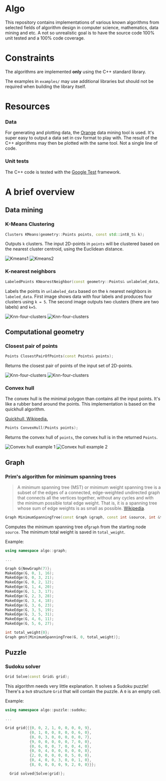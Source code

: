 Algo
===============================
This repository contains implementations of various known algorithms from selected fields of algorithm design in computer science, 
mathematics, data mining and etc. A not so unrealistic goal is to have the source code 100% unit tested and a 100% code coverage. 


# Constraints

The algorithms are implemented **only** using the C++ standard library.

The examples in `examples/` may use additional libraries but should not be required when building the library itself.

# Resources

### Data
For generating and plotting data, the [Orange](https://orange.biolab.si) data mining tool is used. It's super easy to 
output a data set in csv format to play with. The result of the C++ algorithms may then be plotted with the 
same tool. Not a single line of code.

### Unit tests
The C++ code is tested with the [Google Test](https://github.com/google/googletest) framework.

# A brief overview

## Data mining

### K-Means Clustering

```cpp
Clusters KMeans(geometry::Points points, const std::int8_t& k);
```
Outputs `k` clusters. The input 2D-points in `points` will be clustered based on the nearest cluster centroid, using the Euclidean distance.


![Kmeans1](images/kmeans1.png) ![Kmeans2](images/kmeans2.png)

### K-nearest neighbors

```cpp
LabeledPoints KNearestNeighbor(const geometry::Points& unlabeled_data, LabeledPoints& labeled_data, const std::uint8_t& k);
```

Labels the points in `unlabeled_data` based on the `k` nearest neighbors in `labeled_data`. First image shows data with four labels and produces four clusters using `k = 5`.
The second image outputs two clusters (there are two labels) and `k=5`.

![Knn-four-clusters](images/knn1.png) ![Knn-four-clusters](images/knn2.png)

## Computational geometry

### Closest pair of points

```cpp
Points ClosestPairOfPoints(const Points& points);
```
Returns the closest pair of points of the input set of 2D-points.

![Knn-four-clusters](images/closest_pair.png) ![Knn-four-clusters](images/closest_pair_zoom.png)

### Convex hull

The convex hull is the minimal polygon than contains all the input points. It's like a rubber band around the points.
This implementation is based on the quickhull algorithm.

[Quickhull, Wikipedia.](https://en.wikipedia.org/wiki/Quickhull)

```cpp
Points ConvexHull(Points points);
```

Returns the convex hull of `points`, the convex hull is in the returned `Points`.

![Convex hull example 1](images/convexhull1.png) ![Convex hull example 2](images/convexhull2.png)

## Graph

### Prim's algorithm for minimum spanning trees

> A minimum spanning tree (MST) or minimum weight spanning tree is a subset of the edges of a connected, edge-weighted 
>undirected graph that connects all the vertices together, without any cycles and with the minimum possible total edge 
>weight. That is, it is a spanning tree whose sum of edge weights is as small as possible. 
> [Wikipedia](https://en.wikipedia.org/wiki/Minimum_spanning_tree).

```cpp
Graph MinimumSpanningTree(const Graph &graph, const int &source, int &total_weight);
```
Computes the minimum spanning tree of`graph` from the starting node `source`. The minimum total weight is saved in `total_weight`.


Example:

```cpp
using namespace algo::graph;

...

Graph G{NewGraph(7)};
MakeEdge(G, 0, 1, 16);
MakeEdge(G, 0, 3, 21);
MakeEdge(G, 0, 2, 12);
MakeEdge(G, 1, 4, 20);
MakeEdge(G, 1, 3, 17);
MakeEdge(G, 2, 3, 28);
MakeEdge(G, 3, 4, 18);
MakeEdge(G, 3, 6, 23);
MakeEdge(G, 3, 5, 19);
MakeEdge(G, 3, 5, 31);
MakeEdge(G, 4, 6, 11);
MakeEdge(G, 5, 6, 27);

int total_weight{0};
Graph gmst{MinimumSpanningTree(G, 0, total_weight)};
```


## Puzzle

### Sudoku solver

```cpp
Grid Solve(const Grid& grid); 
```

This algorithm needs very little explanation. It solves a Sudoku puzzle! There's a `9x9` structure `Grid` that will contain 
the puzzle. A `0` is an empty cell.
 
Example:
```cpp
using namespace algo::puzzle::sudoku;

...  

Grid grid{{{0, 0, 2, 1, 0, 0, 0, 0, 9},
           {0, 1, 0, 0, 8, 0, 0, 6, 0},
           {0, 0, 3, 0, 0, 0, 0, 0, 7},
           {9, 0, 0, 0, 0, 0, 7, 0, 0},
           {0, 6, 0, 0, 7, 0, 0, 4, 0},
           {0, 0, 4, 0, 0, 0, 0, 0, 8},
           {2, 0, 0, 0, 0, 0, 5, 0, 0},
           {0, 4, 0, 0, 3, 0, 0, 1, 0},
           {8, 0, 0, 0, 0, 9, 2, 0, 0}}};

  Grid solved{Solve(grid)};
```


